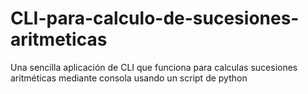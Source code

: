 # CLI-para-calculo-de-sucesiones-aritmeticas
Una sencilla aplicación de CLI que funciona para calculas sucesiones aritméticas mediante consola usando un script de python
